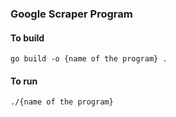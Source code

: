 ### Google Scraper Program

#### To build
```
go build -o {name of the program} .
```

#### To run
```
./{name of the program}
